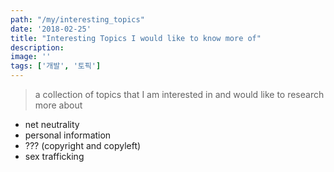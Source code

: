 ```yaml
---
path: "/my/interesting_topics"
date: '2018-02-25'
title: "Interesting Topics I would like to know more of"
description: 
image: ''
tags: ['개발', '토픽']
---
```

> a collection of topics that I am interested in and would like to research more about

- net neutrality
- personal information
- ??? (copyright and copyleft)
- sex trafficking